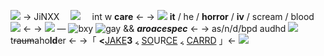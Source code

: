 ![](https://i.postimg.cc/JhK7QdJw/168741501188838415.png)
-> JiNXX   ⠀ ![](https://i.postimg.cc/FKXMMs90/IMG-0932.gif)  ⠀ int w **care** <-
-> ![](https://i.postimg.cc/gJZ6nDCC/dbb2bd51.gif) **it** / he / **horror** / **iv** / scream / blood ![](https://i.postimg.cc/9QmTJy99/b1f26443.gif) <-
-> ![](https://i.postimg.cc/rw46ZtL8/33a52704.gif) — ![bxy](https://i.postimg.cc/ZRH09MfD/tumblr-4a271c186d173a9e76f6342d12ae8406-a2f083b9-75.png) ![gay](https://i.postimg.cc/2yqmzcgW/tumblr-5643881e405a79dac6c5405266077221-ce3fc8fa-75.png) && ***aroacespec*** <-
-> as/n/d/bpd audhd ![](https://i.postimg.cc/BQVsV0LC/BEBD582-D-735-E-4754-829-C-5534020-B8-C67.gif) t~~raum~~aho**ld**er <-
->「 **<**[JAKE](https://rentry.co/grave-digger)**3** ៹ [SO](https://en.m.wikipedia.org/wiki/Jinxx)UR[CE](https://www.famousbirthdays.com/people/allan-cotterill.html) ៹ [CARRD](https://beautifulremains.carrd.co/) 」<-
![](https://i.postimg.cc/y6pwVT11/Hh4QcLO.gif)